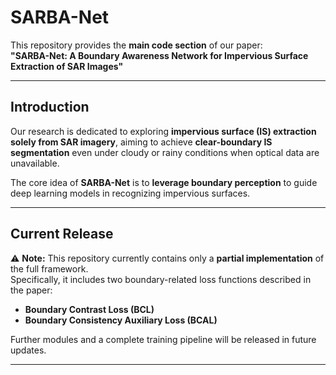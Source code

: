 # SARBA-Net
This repository provides the **main code section** of our paper:  
**"SARBA-Net: A Boundary Awareness Network for Impervious Surface Extraction of SAR Images"**

---

## Introduction

Our research is dedicated to exploring **impervious surface (IS) extraction solely from SAR imagery**, aiming to achieve **clear-boundary IS segmentation** even under cloudy or rainy conditions when optical data are unavailable.  

The core idea of **SARBA-Net** is to **leverage boundary perception** to guide deep learning models in recognizing impervious surfaces.

---

## Current Release

⚠️ **Note:** This repository currently contains only a **partial implementation** of the full framework.  
Specifically, it includes two boundary-related loss functions described in the paper:

- **Boundary Contrast Loss (BCL)**  
- **Boundary Consistency Auxiliary Loss (BCAL)**  

Further modules and a complete training pipeline will be released in future updates.

---

